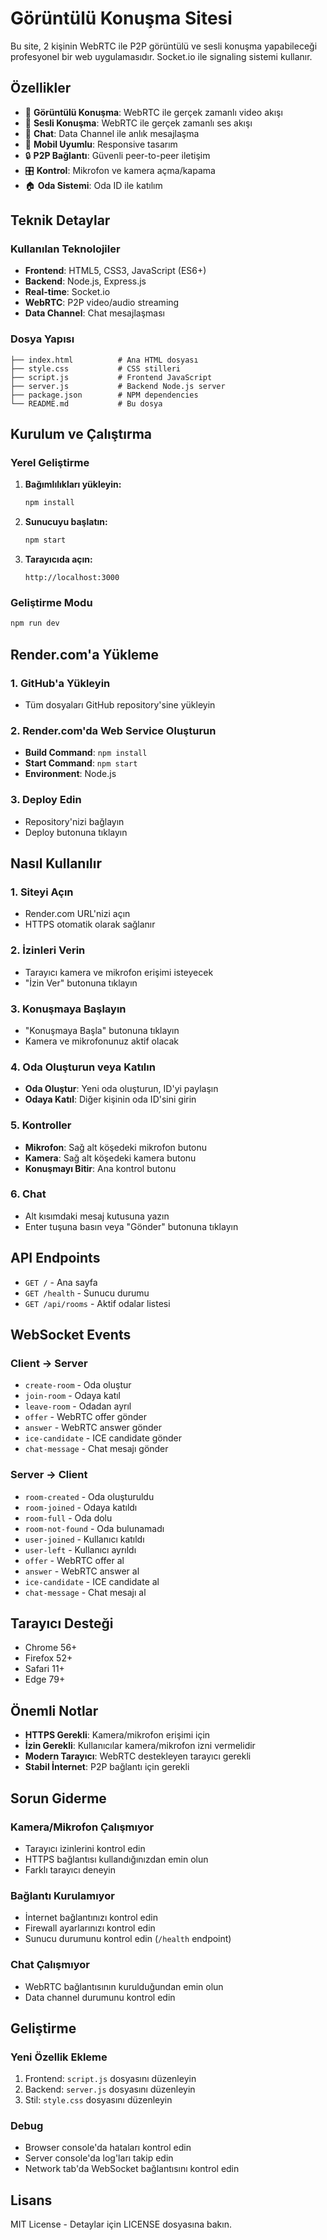 # Görüntülü Konuşma Sitesi

Bu site, 2 kişinin WebRTC ile P2P görüntülü ve sesli konuşma yapabileceği profesyonel bir web uygulamasıdır. Socket.io ile signaling sistemi kullanır.

## Özellikler

- 🎥 **Görüntülü Konuşma**: WebRTC ile gerçek zamanlı video akışı
- 🎤 **Sesli Konuşma**: WebRTC ile gerçek zamanlı ses akışı
- 💬 **Chat**: Data Channel ile anlık mesajlaşma
- 📱 **Mobil Uyumlu**: Responsive tasarım
- 🔒 **P2P Bağlantı**: Güvenli peer-to-peer iletişim
- 🎛️ **Kontrol**: Mikrofon ve kamera açma/kapama
- 🏠 **Oda Sistemi**: Oda ID ile katılım

## Teknik Detaylar

### Kullanılan Teknolojiler
- **Frontend**: HTML5, CSS3, JavaScript (ES6+)
- **Backend**: Node.js, Express.js
- **Real-time**: Socket.io
- **WebRTC**: P2P video/audio streaming
- **Data Channel**: Chat mesajlaşması

### Dosya Yapısı
```
├── index.html          # Ana HTML dosyası
├── style.css           # CSS stilleri
├── script.js           # Frontend JavaScript
├── server.js           # Backend Node.js server
├── package.json        # NPM dependencies
└── README.md           # Bu dosya
```

## Kurulum ve Çalıştırma

### Yerel Geliştirme

1. **Bağımlılıkları yükleyin:**
   ```bash
   npm install
   ```

2. **Sunucuyu başlatın:**
   ```bash
   npm start
   ```

3. **Tarayıcıda açın:**
   ```
   http://localhost:3000
   ```

### Geliştirme Modu
```bash
npm run dev
```

## Render.com'a Yükleme

### 1. GitHub'a Yükleyin
- Tüm dosyaları GitHub repository'sine yükleyin

### 2. Render.com'da Web Service Oluşturun
- **Build Command**: `npm install`
- **Start Command**: `npm start`
- **Environment**: Node.js

### 3. Deploy Edin
- Repository'nizi bağlayın
- Deploy butonuna tıklayın

## Nasıl Kullanılır

### 1. Siteyi Açın
- Render.com URL'nizi açın
- HTTPS otomatik olarak sağlanır

### 2. İzinleri Verin
- Tarayıcı kamera ve mikrofon erişimi isteyecek
- "İzin Ver" butonuna tıklayın

### 3. Konuşmaya Başlayın
- "Konuşmaya Başla" butonuna tıklayın
- Kamera ve mikrofonunuz aktif olacak

### 4. Oda Oluşturun veya Katılın
- **Oda Oluştur**: Yeni oda oluşturun, ID'yi paylaşın
- **Odaya Katıl**: Diğer kişinin oda ID'sini girin

### 5. Kontroller
- **Mikrofon**: Sağ alt köşedeki mikrofon butonu
- **Kamera**: Sağ alt köşedeki kamera butonu
- **Konuşmayı Bitir**: Ana kontrol butonu

### 6. Chat
- Alt kısımdaki mesaj kutusuna yazın
- Enter tuşuna basın veya "Gönder" butonuna tıklayın

## API Endpoints

- `GET /` - Ana sayfa
- `GET /health` - Sunucu durumu
- `GET /api/rooms` - Aktif odalar listesi

## WebSocket Events

### Client → Server
- `create-room` - Oda oluştur
- `join-room` - Odaya katıl
- `leave-room` - Odadan ayrıl
- `offer` - WebRTC offer gönder
- `answer` - WebRTC answer gönder
- `ice-candidate` - ICE candidate gönder
- `chat-message` - Chat mesajı gönder

### Server → Client
- `room-created` - Oda oluşturuldu
- `room-joined` - Odaya katıldı
- `room-full` - Oda dolu
- `room-not-found` - Oda bulunamadı
- `user-joined` - Kullanıcı katıldı
- `user-left` - Kullanıcı ayrıldı
- `offer` - WebRTC offer al
- `answer` - WebRTC answer al
- `ice-candidate` - ICE candidate al
- `chat-message` - Chat mesajı al

## Tarayıcı Desteği

- Chrome 56+
- Firefox 52+
- Safari 11+
- Edge 79+

## Önemli Notlar

- **HTTPS Gerekli**: Kamera/mikrofon erişimi için
- **İzin Gerekli**: Kullanıcılar kamera/mikrofon izni vermelidir
- **Modern Tarayıcı**: WebRTC destekleyen tarayıcı gerekli
- **Stabil İnternet**: P2P bağlantı için gerekli

## Sorun Giderme

### Kamera/Mikrofon Çalışmıyor
- Tarayıcı izinlerini kontrol edin
- HTTPS bağlantısı kullandığınızdan emin olun
- Farklı tarayıcı deneyin

### Bağlantı Kurulamıyor
- İnternet bağlantınızı kontrol edin
- Firewall ayarlarınızı kontrol edin
- Sunucu durumunu kontrol edin (`/health` endpoint)

### Chat Çalışmıyor
- WebRTC bağlantısının kurulduğundan emin olun
- Data channel durumunu kontrol edin

## Geliştirme

### Yeni Özellik Ekleme
1. Frontend: `script.js` dosyasını düzenleyin
2. Backend: `server.js` dosyasını düzenleyin
3. Stil: `style.css` dosyasını düzenleyin

### Debug
- Browser console'da hataları kontrol edin
- Server console'da log'ları takip edin
- Network tab'da WebSocket bağlantısını kontrol edin

## Lisans

MIT License - Detaylar için LICENSE dosyasına bakın.

